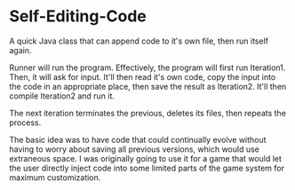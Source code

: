 # Self-Editing-Code
A quick Java class that can append code to it's own file, then run itself again.

Runner will run the program. Effectively, the program will first run Iteration1. Then, it will ask for input. It'll then read it's own code, copy the input into the code in an appropriate place, then save the result as Iteration2. It'll then compile Iteration2 and run it.

The next iteration terminates the previous, deletes its files, then repeats the process.

The basic idea was to have code that could continually evolve without having to worry about saving all previous versions, which would use extraneous space. I was originally going to use it for a game that would let the user directly inject code into some limited parts of the game system for maximum customization.
